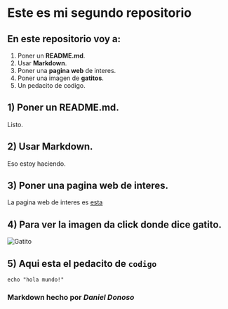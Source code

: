 # Este es mi segundo repositorio

## En este repositorio voy a:

1. Poner un **README.md**. 
2. Usar **Markdown**.
3. Poner una **pagina web** de interes.
4. Poner una imagen de **gatitos**.
5. Un pedacito de codigo.

## 1) Poner un **README.md**.

Listo.

## 2) Usar **Markdown**.

Eso estoy haciendo.

## 3) Poner una **pagina web** de interes.

La pagina web de interes es [esta](https://github.com/dfdonosor)

## 4) Para ver la imagen da click donde dice gatito.

![Gatito](https://galakia.com/wp-supercontent/uploads/2018/05/Que-debes-hacer-si-encuentras-cachorros-de-gatos-abandonados-1280x720.jpg)

## 5) Aqui esta el pedacito de `codigo`

```
echo "hola mundo!"

```

### Markdown hecho por *Daniel Donoso* 



